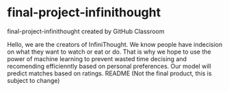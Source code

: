 # final-project-infinithought
final-project-infinithought created by GitHub Classroom

Hello, we are the creators of InfiniThought. We know people have indecision on what they want to watch or eat or do. That is why we hope to use the power of machine learning to prevent wasted time decising and recomending efficienntly based on personal preferences. Our model will predict matches based on ratings. README (Not the final product, this is subject to change)
